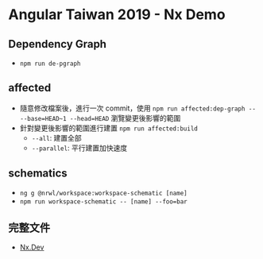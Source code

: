 # Angular Taiwan 2019 - Nx Demo

## Dependency Graph

- `npm run de-pgraph`

## affected

- 隨意修改檔案後，進行一次 commit，使用 `npm run affected:dep-graph -- --base=HEAD~1 --head=HEAD` 瀏覽變更後影響的範圍
- 針對變更後影響的範圍進行建置 `npm run affected:build`
  - `--all`: 建置全部
  - `--parallel`: 平行建置加快速度

## schematics

- `ng g @nrwl/workspace:workspace-schematic [name]`
- `npm run workspace-schematic -- [name] --foo=bar`

## 完整文件

- [Nx.Dev](https://nx.dev/angular)
